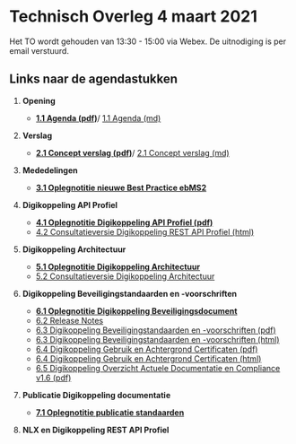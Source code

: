 # Technisch Overleg 4 maart 2021

Het TO wordt gehouden van 13:30 - 15:00 via Webex. De uitnodiging is per email verstuurd.   


## Links naar de agendastukken

1. **Opening**
   - [**1.1 Agenda (pdf)**](Agenda_TO_DK_4_maart_2021.pdf)/ [1.1 Agenda (md)](Agenda_TO_DK_4_maart_2021.md)
2. **Verslag**
   - [**2.1 Concept verslag (pdf)**](Bijlage_2.1_Concept_verslag_TO_DK_10_december_2020.pdf)/ [ 2.1 Concept verslag (md)](Bijlage_2.1_Concept_verslag_TO_DK_10_december_2020.md)
3. **Mededelingen**
   - [**3.1 Oplegnotitie nieuwe Best Practice ebMS2**](oplegnotitie_wijziging_ebmps_best_practices.md)

4. **Digikoppeling API Profiel**
   - [**4.1 Oplegnotitie Digikoppeling API Profiel (pdf)**](Bijlage_4_Oplegnotitie_Digikoppeling_Rest_API_Profiel_1.0.pdf)
   - [4.2 Consultatieversie Digikoppeling REST API Profiel (html)](https://centrumvoorstandaarden.github.io/DigikoppelingRestfulApiProfiel/snapshot.html)
5. **Digikoppeling Architectuur**
   - [**5.1 Oplegnotitie Digikoppeling Architectuur**](oplegnotitie_digikoppeling_architectuur.md)
   - [5.2 Consultatieversie Digikoppeling Architectuur](https://centrumvoorstandaarden.github.io/Architectuur2.0-metRestfulAPI/snapshot.html)
6. **Digikoppeling Beveiligingstandaarden en -voorschriften**
   - [**6.1 Oplegnotitie Digikoppeling Beveiligingsdocument**](Bijlage_6.1_Oplegnotitie_Digikoppeling_Beveiligingsvoorschriften.pdf)
   - [6.2 Release Notes](Bijlage_6.2_20210301_Release_Notes_Wijziging_Digikoppeling_Standaard_documentatie)
   - [6.3 Digikoppeling Beveiligingstandaarden en -voorschriften (pdf)](Bijlage_6.3_Digikoppeling_Beveiligingsstandaarden_en_voorschriften_v1.4.pdf)
   - [6.3 Digikoppeling Beveiligingstandaarden en -voorschriften (html)](https://logius-standaarden.github.io/Digikoppeling-Beveiligingsstandaarden-en-voorschriften/snapshot.html)
   - [6.4 Digikoppeling Gebruik en Achtergrond Certificaten (pdf)](Bijlage_6.4_Digikoppeling_Gebruik_en_achtergrond_certificaten_v1.6.1.pdf)
   - [6.4 Digikoppeling Gebruik en Achtergrond Certificaten (html)](https://logius-standaarden.github.io/Digikoppeling-Gebruik-en-achtergrond-certificaten/snapshot.html)
   - [6.5 Digikoppeling Overzicht Actuele Documentatie en Compliance v1.6 (pdf)](Bijlage_6.5_Digikoppeling_Overzicht_Actuele_Documentatie_en_Compliance_v1.6)
7. **Publicatie Digikoppeling documentatie**
   - [**7.1 Oplegnotitie publicatie standaarden**](oplegnotitie_publicatie_standaarden.md)
8. **NLX en Digikoppeling REST API Profiel**
